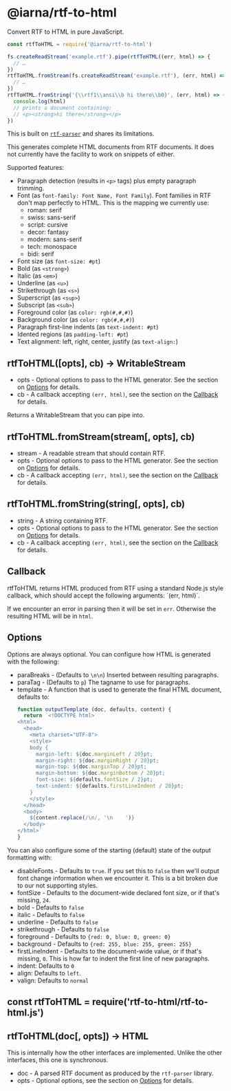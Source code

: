# @iarna/rtf-to-html

Convert RTF to HTML in pure JavaScript.

```js
const rtfToHTML = require('@iarna/rtf-to-html')

fs.createReadStream('example.rtf').pipe(rtfToHTML((err, html) => {
  // …
})
rtfToHTML.fromStream(fs.createReadStream('example.rtf'), (err, html) => {
  // …
})
rtfToHTML.fromString('{\\rtf1\\ansi\\b hi there\\b0}', (err, html) => {
  console.log(html)
  // prints a document containing:
  // <p><strong>hi there</strong></p>
})
```

This is built on [`rtf-parser`](https://www.npmjs.com/package/rtf-parser)
and shares its limitations.

This generates complete HTML documents from RTF documents.  It does not
currently have the facility to work on snippets of either.

Supported features:

* Paragraph detection (results in `<p>` tags) plus empty paragraph trimming.
* Font (as `font-family: Font Name, Font Family`).  Font families in RTF
  don't map perfectly to HTML.  This is the mapping we currently use:
  * roman: serif
  * swiss: sans-serif
  * script: cursive
  * decor: fantasy
  * modern: sans-serif
  * tech: monospace
  * bidi: serif
* Font size (as `font-size: #pt`)
* Bold (as `<strong>`)
* Italic (as `<em>`)
* Underline (as `<u>`)
* Strikethrough (as `<s>`)
* Superscript (as `<sup>`)
* Subscript (as `<sub>`)
* Foreground color (as `color: rgb(#,#,#)`)
* Background color (as `color: rgb(#,#,#)`)
* Paragraph first-line indents (as `text-indent: #pt`)
* Idented regions (as `padding-left: #pt`)
* Text alignment: left, right, center, justify (as `text-align:`)

## rtfToHTML([opts], cb) → WritableStream

* opts - Optional options to pass to the HTML generator. See the section on [Options](#options) for details.
* cb - A callback accepting `(err, html)`, see the section on the [Callback](#callback) for details.

Returns a WritableStream that you can pipe into.

## rtfToHTML.fromStream(stream[, opts], cb)

* stream - A readable stream that should contain RTF.
* opts - Optional options to pass to the HTML generator. See the section on [Options](#options) for details.
* cb - A callback accepting `(err, html)`, see the section on the [Callback](#callback) for details.

## rtfToHTML.fromString(string[, opts], cb)

* string - A string containing RTF.
* opts - Optional options to pass to the HTML generator. See the section on [Options](#options) for details.
* cb - A callback accepting `(err, html)`, see the section on the [Callback](#callback) for details.

## Callback

<a name="callback">
rtfToHTML returns HTML produced from RTF using a standard Node.js style
callback, which should accept the following arguments: `(err, html)`.

If we encounter an error in parsing then it will be set in `err`.  Otherwise
the resulting HTML will be in `html`.

## Options

<a name="options">
Options are always optional. You can configure how HTML is generated with the following:

* paraBreaks - (Defaults to `\n\n`) Inserted between resulting paragraphs.
* paraTag - (Defaults to `p`) The tagname to use for paragraphs.
* template - A function that is used to generate the final HTML document, defaults to:
  ```js
  function outputTemplate (doc, defaults, content) {
    return `<!DOCTYPE html>
  <html>
    <head>
      <meta charset="UTF-8">
      <style>
      body {
        margin-left: ${doc.marginLeft / 20}pt;
        margin-right: ${doc.marginRight / 20}pt;
        margin-top: ${doc.marginTop / 20}pt;
        margin-bottom: ${doc.marginBottom / 20}pt;
        font-size: ${defaults.fontSize / 2}pt;
        text-indent: ${defaults.firstLineIndent / 20}pt;
      }
      </style>
    </head>
    <body>
      ${content.replace(/\n/, '\n    ')}
    </body>
  </html>`
  }
  ```

You can also configure some of the starting (default) state of the output formatting with:

* disableFonts - Defaults to `true`. If you set this to `false` then we'll output font change information when we encounter it. This is
  a bit broken due to our not supporting styles.
* fontSize - Defaults to the document-wide declared font size, or if that's missing, `24`.
* bold - Defaults to `false`
* italic - Defaults to `false`
* underline - Defaults to `false`
* strikethrough - Defaults to `false`
* foreground - Defaults to `{red: 0, blue: 0, green: 0}`
* background - Defaults to `{red: 255, blue: 255, green: 255}`
* firstLineIndent - Defaults to the document-wide value, or if that's missing, `0`. This is how far to indent the first line of new paragraphs.
* indent: Defaults to `0`
* align: Defaults to `left`.
* valign: Defaults to `normal`

## const rtfToHTML = require('rtf-to-html/rtf-to-html.js')
## rtfToHTML(doc[, opts]) → HTML

This is internally how the other interfaces are implemented.  Unlike the
other interfaces, this one is synchronous.

* doc - A parsed RTF document as produced by the `rtf-parser` library.
* opts - Optional options, see the section on [Options](#options) for details.
